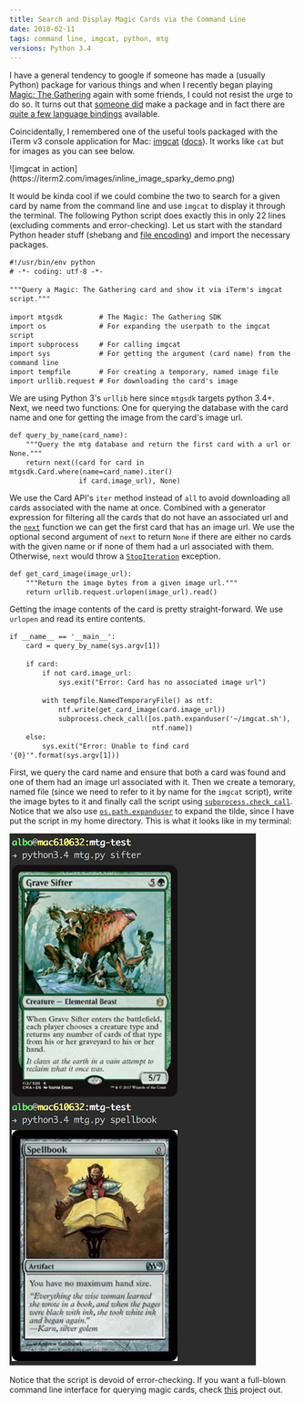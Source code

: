 ```yaml
---
title: Search and Display Magic Cards via the Command Line
date: 2018-02-11
tags: command line, imgcat, python, mtg
versions: Python 3.4
---
```


I have a general tendency to google if someone has made a (usually Python)
package for various things and when I recently began playing [Magic: The
Gathering](https://magic.wizards.com/en) again with some friends, I could not
resist the urge to do so. It turns out that [someone
did](https://github.com/MagicTheGathering/mtg-sdk-python) make a package and in
fact there are [quite a few language
bindings](https://github.com/MagicTheGathering) available.

Coincidentally, I remembered one of the useful tools packaged with the iTerm v3
console application for Mac: [imgcat](https://iterm2.com/utilities/imgcat)
([docs](https://iterm2.com/documentation-images.html)). It works like `cat` but
for images as you can see below.

<div id="image-container">
![imgcat in action](https://iterm2.com/images/inline_image_sparky_demo.png)
</div>

It would be kinda cool if we could combine the two to search for a given card by
name from the command line and use `imgcat` to display it through the terminal.
The following Python script does exactly this in only 22 lines (excluding
comments and error-checking). Let us start with the standard Python header stuff
(shebang and [file encoding](https://www.python.org/dev/peps/pep-0263/)) and
import the necessary packages.

```{.python .numberLines startFrom="1"}
#!/usr/bin/env python
# -*- coding: utf-8 -*-

"""Query a Magic: The Gathering card and show it via iTerm's imgcat script."""

import mtgsdk         # The Magic: The Gathering SDK
import os             # For expanding the userpath to the imgcat script
import subprocess     # For calling imgcat
import sys            # For getting the argument (card name) from the command line
import tempfile       # For creating a temporary, named image file
import urllib.request # For downloading the card's image
```

We are using Python 3's `urllib` here since `mtgsdk` targets python 3.4+. Next,
we need two functions: One for querying the database with the card name and one
for getting the image from the card's image url. 

```{.python .numberLines startFrom="1"}
def query_by_name(card_name):
    """Query the mtg database and return the first card with a url or None."""
    return next((card for card in mtgsdk.Card.where(name=card_name).iter()
                 if card.image_url), None)
```

We use the Card API's `iter` method instead of `all` to avoid downloading all
cards associated with the name at once. Combined with a generator expression for
filtering all the cards that do not have an associated url and the
[`next`](https://docs.python.org/3.4/library/functions.html#next) function we
can get the first card that has an image url. We use the optional second
argument of `next` to return `None` if there are either no cards with the given
name or if none of them had a url associated with them. Otherwise, `next` would
throw a
[`StopIteration`](https://docs.python.org/3.4/library/exceptions.html#StopIteration)
exception.

```{.python .numberLines startFrom="1"}
def get_card_image(image_url):
    """Return the image bytes from a given image url."""
    return urllib.request.urlopen(image_url).read()
```

Getting the image contents of the card is pretty straight-forward. We use
`urlopen` and read its entire contents.

```{.python .numberLines startFrom="1"}
if __name__ == '__main__':
    card = query_by_name(sys.argv[1])

    if card:
        if not card.image_url:
            sys.exit("Error: Card has no associated image url")

        with tempfile.NamedTemporaryFile() as ntf:
            ntf.write(get_card_image(card.image_url))
            subprocess.check_call([os.path.expanduser('~/imgcat.sh'),
                                   ntf.name])
    else:
        sys.exit("Error: Unable to find card '{0}'".format(sys.argv[1]))
```

First, we query the card name and ensure that both a card was found and one of
them had an image url associated with it.  Then we create a temorary, named file
(since we need to refer to it by name for the `imgcat` script), write the image
bytes to it and finally call the script using
[`subprocess.check_call`](https://docs.python.org/3.4/library/subprocess.html#subprocess.check_call).
Notice that we also use
[`os.path.expanduser`](https://docs.python.org/3.4/library/os.path.html?highlight=os.path.expanduser#os.path.expanduser)
to expand the tilde, since I have put the script in my home directory. This is
what it looks like in my terminal:

![_The script in action_](/images/screenshots/mtg_screenshot.png)

Notice that the script is devoid of error-checking. If you want a full-blown
command line interface for querying magic cards, check
[this](https://github.com/chigby/mtg) project out.
